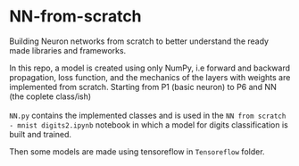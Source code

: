 # NN-from-scratch
Building Neuron networks from scratch to better understand the ready made libraries and frameworks.

In this repo, a model is created using only NumPy, i.e forward and backward propagation, loss function, and the mechanics of the layers with weights are implemented from scratch. Starting from P1 (basic neuron) to P6 and NN (the coplete class/ish)<br>
<br>
`NN.py` contains the implemented classes and is used in the `NN from scratch - mnist digits2.ipynb` notebook in which a model for digits classification is built and trained.
<br>

Then some models are made using tensoreflow in `Tensoreflow` folder.
